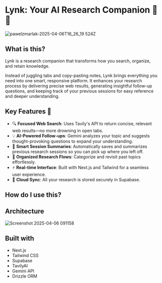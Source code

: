 # Lynk: Your AI Research Companion 🧠🔗
![pawelzmarlak-2025-04-06T16_26_19 524Z](https://github.com/user-attachments/assets/8651eed7-1bd2-43f2-859f-531df6227c33)


## What is this?

Lynk is a research companion that transforms how you search, organize, and retain knowledge.

Instead of juggling tabs and copy-pasting notes, Lynk brings everything you need into one smart, responsive platform. It enhances your research process by delivering precise web results, generating insightful follow-up questions, and keeping track of your previous sessions for easy reference and deeper understanding.


## Key Features 🚀

- 🔍 **Focused Web Search**: Uses Tavily's API to return concise, relevant web results—no more drowning in open tabs.
- 💡 **AI-Powered Follow-ups**: Gemini analyzes your topic and suggests thought-provoking questions to expand your understanding.
- 🧠 **Smart Session Summaries**: Automatically saves and summarizes previous research sessions so you can pick up where you left off.
- 📂 **Organized Research Flows**: Categorize and revisit past topics effortlessly.
- ⚡ **Real-time Interface**: Built with Next.js and Tailwind for a seamless user experience.
- 🔐 **Cloud Sync**: All your research is stored securely in Supabase.



## How do I use this?


## Architecture
![Screenshot 2025-04-06 091158](https://github.com/user-attachments/assets/8a1cd282-ddc6-4afb-a793-56d15cf7c5f3)



## Built with
- Next.js 
- Tailwind CSS 
- Supabase 
- TavilyAI
- Gemini API
- Drizzle ORM
  
   
